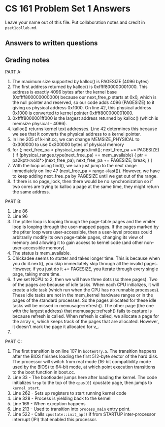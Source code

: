 CS 161 Problem Set 1 Answers
============================
Leave your name out of this file. Put collaboration notes and credit in
`pset1collab.md`.

Answers to written questions
----------------------------

Grading notes
-------------

PART A:

1. The maximum size supported by kalloc() is PAGESIZE (4096 bytes)
2. The first address returned by kalloc() is 0xffff800000001000. This address is exactly 4096 bytes after the kernel base (0xffff800000000000) because our next_free_p starts at 0x0, which is the null pointer and reserved, so our code adds 4096 (PAGESIZE) to it giving us physical address 0x1000. On line 42, this physical address 0x1000 is converted to kernel pointer 0xffff800000001000.
3. 0xffff8000001ff000 is the largest address returned by kalloc() (which is memsize physical - 4096).
4. kalloc() returns kernel text addresses. Line 42 determines this because we see that it converts the physical address to a kernel pointer.
5. In line 205 of k-init.cc, we can change MEMSIZE_PHYSICAL to 0x300000 to use 0x300000 bytes of physical memory
6. 
    for (; next_free_pa < physical_ranges.limit(); next_free_pa += PAGESIZE)
    {
        if (physical_ranges.type(next_free_pa) == mem_available)
        {
            ptr = pa2kptr<void*>(next_free_pa);
            next_free_pa += PAGESIZE;
            break;
        }
    }
7. With the loop using find(), we can just jump to the next range immediately on line 47 (next_free_pa = range->last()). However, we have to keep adding next_free_pa by PAGESIZE until we get out of the range.
8. If there is no page_lock, then there would be no synchronization so if two cores are trying to kalloc a page at the same time, they might return the same address.

PART B:

1. Line 86
2. Line 96
3. The ptiter loop is looping through the page-table pages and the vmiter loop is looping through the user-mapped pages. If the pages marked by the ptiter loop were user-accessible, then a user-level process could arbitrarily modify its own page-table pages, changing its view of memory and allowing it to gain access to kernel code (and other non-user-accessible memory).
4. The status is mem_available. 
5. Chickadee seems to stutter and takes longer time. This is because when you do it.next(), you skip immediately skip through all the invalid pages. However, if you just do it += PAGESIZE, you iterate through every single page, taking more time.
6. If we set NCPU to 2, then we will have three dots (so three pages). Two of the pages are because of idle tasks. When each CPU initializes, it will create a idle task (which run when the CPU has no runnable processes). These idle tasks are not in the mem_kernel hardware ranges or in the pages of the standard processes. So the pages allocated for these idle tasks will be missed in memusage::refresh(). The other page (the one with the largest address) that memusage::refresh() fails to capture is because refresh is called. When refresh is called, we allocate a page for the array v_ which keeps track of the pages that are allocated. However, it doesn't mark the page it allocated for v_.
7. 

PART C:
1. The first transition is on line 107 in `bootentry.S`. The transition happens after the BIOS finishes loading the first 512-byte sector of the hard disk. The processor will switch from real mode (16-bit compatibility mode used by the BIOS) to 64-bit mode, at which point execution transitions to the boot function in boot.cc.
2. Line 33 - The bootloader jumps here after loading the kernel. The code initializes `%rsp` to the top of the `cpus[0]` cpustate page, then jumps to `kernel_start`.
3. Line 262 - Sets up registers to start running kernel code
4. Line 328 - Process is yielding back to the kernel
5. Line 169 - When exception happens
6. Line 213 - Used to transition into `process_main` entry point.
7. Line 522 - Calls `cpustate::init_ap()` if from STARTUP inter-processor interrupt (IPI) that enabled this processor. 
